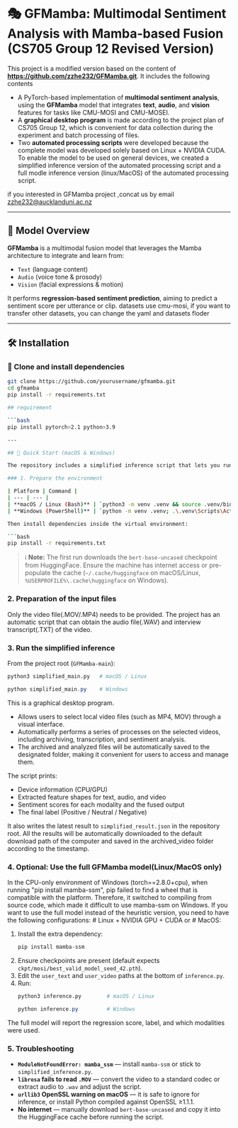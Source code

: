 # 🎭 GFMamba: Multimodal Sentiment Analysis with Mamba-based Fusion (CS705 Group 12 Revised Version)

This project is a modified version based on the content of **https://github.com/zzhe232/GFMamba.git**. It includes the following contents
- A PyTorch-based implementation of **multimodal sentiment analysis**, using the **GFMamba** model that integrates **text**, **audio**, and **vision** features for tasks like CMU-MOSI and CMU-MOSEI.
- A **graphical desktop program** is made according to the project plan of CS705 Group 12, which is convenient for data collection during the experiment and batch processing of files.
- Two **automated processing scripts** were developed because the complete model was developed solely based on Linux + NVIDIA CUDA. To enable the model to be used on general devices, we created a simplified inference version of the automated processing script and a full modle inference version (linux/MacOS) of the automated processing script.

if you interested in GFMamba project ,concat us by email zzhe232@aucklanduni.ac.nz

---

## 🧠 Model Overview

**GFMamba** is a multimodal fusion model that leverages the Mamba architecture to integrate and learn from:

- `Text` (language content)
- `Audio` (voice tone & prosody)
- `Vision` (facial expressions & motion)

It performs **regression-based sentiment prediction**, aiming to predict a sentiment score per utterance or clip.
datasets use cmu-mosi, if you want to transfer other datasets, you can change the yaml and datasets floder

---

## 🛠️ Installation

### 🔹 Clone and install dependencies

```bash
git clone https://github.com/yourusername/gfmamba.git
cd gfmamba
pip install -r requirements.txt

## requirement

```bash
pip install pytorch>2.1 python>3.9

---

## 🚀 Quick Start (macOS & Windows)

The repository includes a simplified inference script that lets you run multimodal sentiment analysis on your own `.MOV` video and `.txt` transcript without any extra training. Share these instructions with teammates so they can reproduce the same workflow on macOS or Windows.

### 1. Prepare the environment

| Platform | Command |
| --- | --- |
| **macOS / Linux (Bash)** | `python3 -m venv .venv && source .venv/bin/activate` |
| **Windows (PowerShell)** | `python -m venv .venv; .\.venv\Scripts\Activate.ps1`

Then install dependencies inside the virtual environment:

```bash
pip install -r requirements.txt
```

> ℹ️ **Note:** The first run downloads the `bert-base-uncased` checkpoint from HuggingFace. Ensure the machine has internet access or pre-populate the cache (`~/.cache/huggingface` on macOS/Linux, `%USERPROFILE%\.cache\huggingface` on Windows).

### 2. Preparation of the input files

Only the video file(.MOV/.MP4) needs to be provided. The project has an automatic script that can obtain the audio file(.WAV) and interview transcript(.TXT) of the video.

### 3. Run the simplified inference

From the project root (`GFMamba-main`):

```bash
python3 simplified_main.py   # macOS / Linux
```

```powershell
python simplified_main.py    # Windows
```
This is a graphical desktop program.
- Allows users to select local video files (such as MP4, MOV) through a visual interface.
- Automatically performs a series of processes on the selected videos, including archiving, transcription, and sentiment analysis.
- The archived and analyzed files will be automatically saved to the designated folder, making it convenient for users to access and manage them.

The script prints:

- Device information (CPU/GPU)
- Extracted feature shapes for text, audio, and video
- Sentiment scores for each modality and the fused output
- The final label (Positive / Neutral / Negative)

It also writes the latest result to `simplified_result.json` in the repository root. All the results will be automatically downloaded to the default download path of the computer and saved in the archived_video folder according to the timestamp.

### 4. Optional: Use the full GFMamba model(Linux/MacOS only)

In the CPU-only environment of Windows (torch==2.8.0+cpu), when running "pip install mamba-ssm", pip failed to find a wheel that is compatible with the platform. Therefore, it switched to compiling from source code, which made it difficult to use mamba-ssm on Windows.
If you want to use the full model instead of the heuristic version, you need to have the following configurations: # Linux + NVIDIA GPU + CUDA or # MacOS:

1. Install the extra dependency:
   ```bash
   pip install mamba-ssm
   ```
2. Ensure checkpoints are present (default expects `ckpt/mosi/best_valid_model_seed_42.pth`).
3. Edit the `user_text` and `user_video` paths at the bottom of `inference.py`.
4. Run:
   ```bash
   python3 inference.py        # macOS / Linux
   ```
   ```powershell
   python inference.py         # Windows
   ```

The full model will report the regression score, label, and which modalities were used.

### 5. Troubleshooting

- **`ModuleNotFoundError: mamba_ssm`** — install `mamba-ssm` or stick to `simplified_inference.py`.
- **`librosa` fails to read `.MOV`** — convert the video to a standard codec or extract audio to `.wav` and adjust the script.
- **`urllib3` OpenSSL warning on macOS** — it is safe to ignore for inference, or install Python compiled against OpenSSL ≥1.1.1.
- **No internet** — manually download `bert-base-uncased` and copy it into the HuggingFace cache before running the script.
